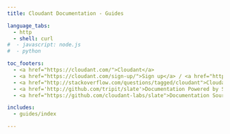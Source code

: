 ```yaml
---
title: Cloudant Documentation - Guides

language_tabs:
  - http 
  - shell: curl
#  - javascript: node.js
#  - python

toc_footers:
  - <a href="https://cloudant.com/">Cloudant</a>
  - <a href="https://cloudant.com/sign-up/">Sign up</a> / <a href="https://cloudant.com/sign-in/">Sign in</a>
  - <a href="http://stackoverflow.com/questions/tagged/cloudant">Cloudant on StackOverflow</a>
  - <a href='http://github.com/tripit/slate'>Documentation Powered by Slate</a>
  - <a href="https://github.com/cloudant-labs/slate">Documentation Source</a>

includes:
  - guides/index

---
```


<script>
fragments = {
  '#visual': 'visual_guide.html',
  '#json': 'json.html',
  '#monitoring-replication28': 'managing_tasks.html',
  '#managing-tasks': 'managing-tasks.html',
  '#document-versioning-and-mvcc': 'mvcc.html',
  '#transactions-in-cloudant': 'transactions.html',
  '#cap-theorem': 'cap_theorem.html',
  '#acid': 'acid.html',
  '#couchapps': 'couchapps.html',
  '#design-document-management': 'design_document_management.html',
  '#replication': 'replication_guide.html',
  '#cloudant-geospatial': 'geo.html',
  '#monitoring': 'monitoring.html'
}
fragment = window.location.hash;
dest = fragments[fragment];
if (dest) {
  window.location = dest;
}
</script>
